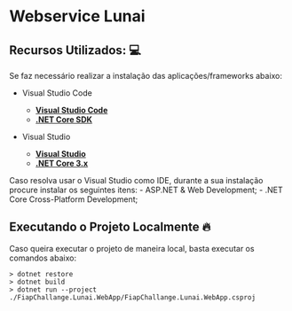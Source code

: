 # Webservice Lunai

## Recursos Utilizados: :computer:

Se faz necessário realizar a instalação das aplicações/frameworks abaixo:

* Visual Studio Code

    - **[Visual Studio Code](https://code.visualstudio.com/?WT.mc_id=javascript-0000-gllemos)**
    - **[.NET Core SDK](https://dotnet.microsoft.com/download/dotnet/3.1)**

* Visual Studio

    - **[Visual Studio](https://visualstudio.microsoft.com/downloads/?WT.mc_id=javascript-0000-gllemos)**
    - **[.NET Core 3.x](https://dotnet.microsoft.com/download/dotnet/3.1)**

Caso resolva usar o Visual Studio como IDE, durante a sua instalação procure instalar os seguintes itens:
    -  ASP.NET & Web Development;
    - .NET Core Cross-Platform Development;
 
 
 
 ## Executando o Projeto Localmente :fire:

Caso queira executar o projeto de maneira local, basta executar os comandos abaixo:

```
> dotnet restore
> dotnet build
> dotnet run --project ./FiapChallange.Lunai.WebApp/FiapChallange.Lunai.WebApp.csproj
```
